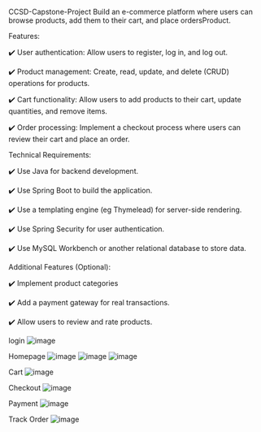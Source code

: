 CCSD-Capstone-Project Build an e-commerce platform where users can browse products, add them to their cart, and place ordersProduct.

Features:

✔️ User authentication: Allow users to register, log in, and log out.

✔️ Product management: Create, read, update, and delete (CRUD) operations for products.

✔️ Cart functionality: Allow users to add products to their cart, update quantities, and remove items.

✔️ Order processing: Implement a checkout process where users can review their cart and place an order.

Technical Requirements:

✔️ Use Java for backend development.

✔️ Use Spring Boot to build the application.

✔️ Use a templating engine (eg Thymelead) for server-side rendering.

✔️ Use Spring Security for user authentication.

✔️ Use MySQL Workbench or another relational database to store data.

Additional Features (Optional):

✔️ Implement product categories

✔️ Add a payment gateway for real transactions.

✔️ Allow users to review and rate products.

login
![image](https://github.com/ikaachu/CCSD-Capstone-Project-With-SpringBoot/assets/156457037/4383037b-99b8-44fc-bd6d-19a898afb2b1)


Homepage
![image](https://github.com/ikaachu/CCSD-Capstone-Project-With-SpringBoot/assets/156457037/cf15b7e4-6d33-4c68-b01d-c09769e67b24)
![image](https://github.com/ikaachu/CCSD-Capstone-Project-With-SpringBoot/assets/156457037/671115e4-e05d-4763-b7cc-f534be494a7b)
![image](https://github.com/ikaachu/CCSD-Capstone-Project-With-SpringBoot/assets/156457037/b71b59c4-02d4-425c-bd67-0ee3dc291eed)

Cart
![image](https://github.com/ikaachu/CCSD-Capstone-Project-With-SpringBoot/assets/156457037/58349880-0c49-4acf-971a-c16b6f10b53a)

Checkout
![image](https://github.com/ikaachu/CCSD-Capstone-Project-With-SpringBoot/assets/156457037/1285b9bb-4c41-4ab2-9109-b652bdda2919)

Payment
![image](https://github.com/ikaachu/CCSD-Capstone-Project-With-SpringBoot/assets/156457037/edc7bf0a-fb44-46b4-b887-729144053bb6)


Track Order
![image](https://github.com/ikaachu/CCSD-Capstone-Project-With-SpringBoot/assets/156457037/e3b44c84-493a-408e-b18f-83c3a99fd698)




